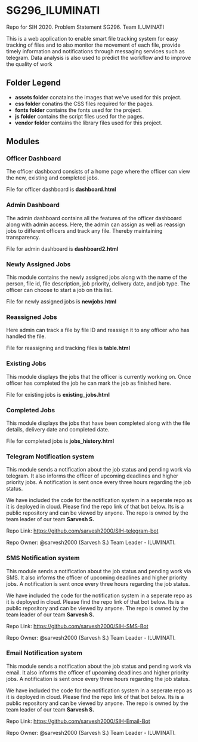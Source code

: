 # SG296_ILUMINATI
Repo for SIH 2020. Problem Statement SG296. Team ILUMINATI

This is a web application to enable smart file tracking system for easy tracking of files and to also monitor the movement of each file, provide timely information and notifications through messaging services such as telegram. Data analysis is also used to predict the workflow and to improve the quality of work

## Folder Legend

* **assets folder** conatains the images that we've used for this project.
* **css folder** conatins the CSS files required for the pages.
* **fonts folder** contains the fonts used for the project.
* **js folder** contains the script files used for the pages.
* **vendor folder** contains the library files used for this project.

## Modules
### Officer Dashboard
The officer dashboard consists of a home page where the officer can view the new, existing and completed jobs.

File for officer dashboard is **dashboard.html**

### Admin Dashboard
The admin dashboard contains all the features of the officer dashboard along with admin access. Here, the admin can assign as well as reassign jobs to different officers and track any file. Thereby maintaining transparency.

File for admin dashboard is **dashboard2.html**

### Newly Assigned Jobs
This module contains the newly assigned jobs along with the name of the person, file id, file description, job priority, delivery date, and job type. The officer can choose to start a job on this list.

File for newly assigned jobs is **newjobs.html**

### Reassigned Jobs
Here admin can track a file by file ID and reassign it to any officer who has handled the file.

File for reassigning and tracking files is **table.html**

### Existing Jobs
This module displays the jobs that the officer is currently working on. Once officer has completed the job he can mark the job as finished here. 

File for existing jobs is **existing_jobs.html**

### Completed Jobs
This module displays the jobs that have been completed along with the file details, delivery date and completed date.

File for completed jobs is **jobs_history.html**

### Telegram Notification system
This module sends a notification about the job status and pending work via telegram. It also informs the officer of upcoming deadlines and higher priority jobs. A notification is sent once every three hours regarding the job status.

We have included the code for the notification system in a seperate repo as it is deployed in cloud. Please find the repo link of that bot below. Its is a public repository and can be viewed by anyone. The repo is owned by the team leader of our team **Sarvesh S.**

Repo Link: https://github.com/sarvesh2000/SIH-telegram-bot

Repo Owner: @sarvesh2000 (Sarvesh S.) Team Leader - ILUMINATI.

### SMS Notification system
This module sends a notification about the job status and pending work via SMS. It also informs the officer of upcoming deadlines and higher priority jobs. A notification is sent once every three hours regarding the job status.

We have included the code for the notification system in a seperate repo as it is deployed in cloud. Please find the repo link of that bot below. Its is a public repository and can be viewed by anyone. The repo is owned by the team leader of our team **Sarvesh S.**

Repo Link: https://github.com/sarvesh2000/SIH-SMS-Bot

Repo Owner: @sarvesh2000 (Sarvesh S.) Team Leader - ILUMINATI.

### Email Notification system
This module sends a notification about the job status and pending work via email. It also informs the officer of upcoming deadlines and higher priority jobs. A notification is sent once every three hours regarding the job status.

We have included the code for the notification system in a seperate repo as it is deployed in cloud. Please find the repo link of that bot below. Its is a public repository and can be viewed by anyone. The repo is owned by the team leader of our team **Sarvesh S.**

Repo Link: https://github.com/sarvesh2000/SIH-Email-Bot

Repo Owner: @sarvesh2000 (Sarvesh S.) Team Leader - ILUMINATI.
